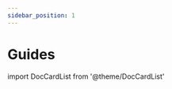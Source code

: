 ```yaml
---
sidebar_position: 1
---
```


# Guides

import DocCardList from '@theme/DocCardList'

<DocCardList />